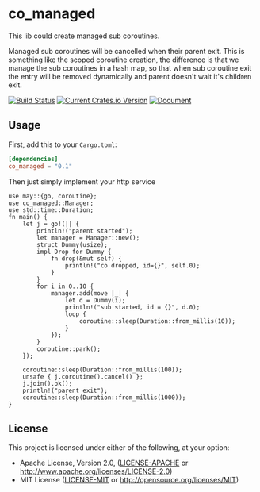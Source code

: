 # co_managed

This lib could create managed sub coroutines.

Managed sub coroutines will be cancelled when their parent exit.  This is something like the scoped coroutine creation, the difference is that we manage the sub coroutines in a hash map, so that when sub coroutine exit the entry will be removed dynamically and parent doesn't wait it's children exit.

[![Build Status](https://github.com/Xudong-Huang/co_managed/workflows/CI/badge.svg)](https://github.com/Xudong-Huang/co_managed/actions?query=workflow%3ACI)
[![Current Crates.io Version](https://img.shields.io/crates/v/co_managed.svg)](https://crates.io/crates/co_managed)
[![Document](https://img.shields.io/badge/doc-co_managed-green.svg)](https://docs.rs/co_managed)

## Usage

First, add this to your `Cargo.toml`:

```toml
[dependencies]
co_managed = "0.1"
```

Then just simply implement your http service

```rust,no_run
use may::{go, coroutine};
use co_managed::Manager;
use std::time::Duration;
fn main() {
    let j = go!(|| {
        println!("parent started");
        let manager = Manager::new();
        struct Dummy(usize);
        impl Drop for Dummy {
            fn drop(&mut self) {
                println!("co dropped, id={}", self.0);
            }
        }
        for i in 0..10 {
            manager.add(move |_| {
                let d = Dummy(i);
                println!("sub started, id = {}", d.0);
                loop {
                    coroutine::sleep(Duration::from_millis(10));
                }
            });
        }
        coroutine::park();
    });

    coroutine::sleep(Duration::from_millis(100));
    unsafe { j.coroutine().cancel() };
    j.join().ok();
    println!("parent exit");
    coroutine::sleep(Duration::from_millis(1000));
}
```

## License

This project is licensed under either of the following, at your option:

 * Apache License, Version 2.0, ([LICENSE-APACHE](LICENSE-APACHE) or http://www.apache.org/licenses/LICENSE-2.0)
 * MIT License ([LICENSE-MIT](LICENSE-MIT) or http://opensource.org/licenses/MIT)